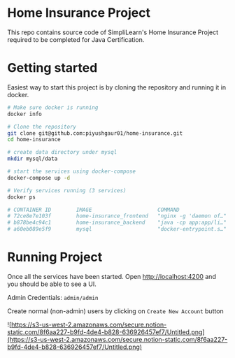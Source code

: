 # Home Insurance Project

This repo contains source code of SimpliLearn's Home Insurance Project required to be completed for Java Certification.

# Getting started

Easiest way to start this project is by cloning the repository and running it in docker.

```bash
# Make sure docker is running
docker info

# Clone the repository
git clone git@github.com:piyushgaur01/home-insurance.git
cd home-insurance

# create data directory under mysql
mkdir mysql/data

# start the services using docker-compose
docker-compose up -d

# Verify services running (3 services)
docker ps

# CONTAINER ID        IMAGE                     COMMAND                  CREATED             STATUS              PORTS                               NAMES
# 72ce8e7e103f        home-insurance_frontend   "nginx -g 'daemon of…"   10 minutes ago      Up 3 seconds        0.0.0.0:4200->80/tcp                home-insurance_frontend_1
# b878be4c94c1        home-insurance_backend    "java -cp app:app/li…"   10 minutes ago      Up 4 seconds        0.0.0.0:9090->9090/tcp              home-insurance_backend_1
# a60eb089e5f9        mysql                     "docker-entrypoint.s…"   10 minutes ago      Up 5 seconds        0.0.0.0:3306->3306/tcp, 33060/tcp   home-insurance_mysql-db_1
```

# Running Project

Once all the services have been started. Open [http://localhost:4200](http://localhost:4200) and you should be able to see a UI. 

Admin Credentials: `admin/admin`

Create normal (non-admin) users by clicking on `Create New Account` button

![https://s3-us-west-2.amazonaws.com/secure.notion-static.com/8f6aa227-b9fd-4de4-b828-636926457ef7/Untitled.png](https://s3-us-west-2.amazonaws.com/secure.notion-static.com/8f6aa227-b9fd-4de4-b828-636926457ef7/Untitled.png)